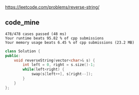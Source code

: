 
https://leetcode.com/problems/reverse-string/

## code_mine
```
478/478 cases passed (48 ms)
Your runtime beats 95.82 % of cpp submissions
Your memory usage beats 6.45 % of cpp submissions (23.2 MB)
```

```cpp
class Solution {
public:
    void reverseString(vector<char>& s) {
        int left = 0, right = s.size()-1;
        while(left<right) {
            swap(s[left++], s[right--]);
        }
    }
};
```
